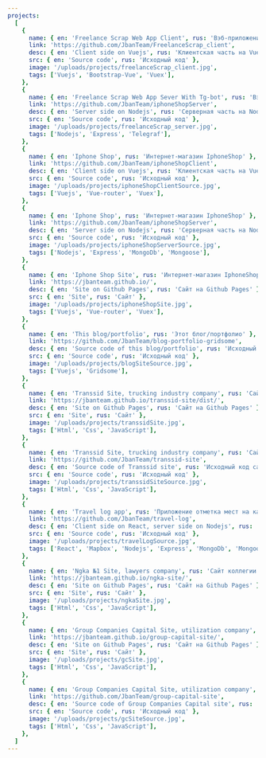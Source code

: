 ```yaml
---
projects:
  [
    {
      name: { en: 'Freelance Scrap Web App Client', rus: 'Вэб-приложение парсинг фриланс-бирж, клиент' },
      link: 'https://github.com/JbanTeam/FreelanceScrap_client',
      desc: { en: 'Client side on Vuejs', rus: 'Клиентская часть на Vuejs' },
      src: { en: 'Source code', rus: 'Исходный код' },
      image: '/uploads/projects/freelanceScrap_client.jpg',
      tags: ['Vuejs', 'Bootstrap-Vue', 'Vuex'],
    },
    {
      name: { en: 'Freelance Scrap Web App Sever With Tg-bot', rus: 'Вэб-приложение парсинг фриланс-бирж, сервер с телеграм ботом' },
      link: 'https://github.com/JbanTeam/iphoneShopServer',
      desc: { en: 'Server side on Nodejs', rus: 'Серверная часть на Nodejs' },
      src: { en: 'Source code', rus: 'Исходный код' },
      image: '/uploads/projects/freelanceScrap_server.jpg',
      tags: ['Nodejs', 'Express', 'Telegraf'],
    },
    {
      name: { en: 'Iphone Shop', rus: 'Интернет-магазин IphoneShop' },
      link: 'https://github.com/JbanTeam/iphoneShopClient',
      desc: { en: 'Client side on Vuejs', rus: 'Клиентская часть на Vuejs' },
      src: { en: 'Source code', rus: 'Исходный код' },
      image: '/uploads/projects/iphoneShopClientSource.jpg',
      tags: ['Vuejs', 'Vue-router', 'Vuex'],
    },
    {
      name: { en: 'Iphone Shop', rus: 'Интернет-магазин IphoneShop' },
      link: 'https://github.com/JbanTeam/iphoneShopServer',
      desc: { en: 'Server side on Nodejs', rus: 'Серверная часть на Nodejs' },
      src: { en: 'Source code', rus: 'Исходный код' },
      image: '/uploads/projects/iphoneShopServerSource.jpg',
      tags: ['Nodejs', 'Express', 'MongoDb', 'Mongoose'],
    },
    {
      name: { en: 'Iphone Shop Site', rus: 'Интернет-магазин IphoneShop, сайт' },
      link: 'https://jbanteam.github.io/',
      desc: { en: 'Site on Github Pages', rus: 'Сайт на Github Pages' },
      src: { en: 'Site', rus: 'Сайт' },
      image: '/uploads/projects/iphoneShopSite.jpg',
      tags: ['Vuejs', 'Vue-router', 'Vuex'],
    },
    {
      name: { en: 'This blog/portfolio', rus: 'Этот блог/портфолио' },
      link: 'https://github.com/JbanTeam/blog-portfolio-gridsome',
      desc: { en: 'Source code of this blog/portfolio', rus: 'Исходный код этого сайта-портфолио' },
      src: { en: 'Source code', rus: 'Исходный код' },
      image: '/uploads/projects/blogSiteSource.jpg',
      tags: ['Vuejs', 'Gridsome'],
    },
    {
      name: { en: 'Transsid Site, trucking industry company', rus: 'Сайт компании грузоперевозок Transsid' },
      link: 'https://jbanteam.github.io/transsid-site/dist/',
      desc: { en: 'Site on Github Pages', rus: 'Сайт на Github Pages' },
      src: { en: 'Site', rus: 'Сайт' },
      image: '/uploads/projects/transsidSite.jpg',
      tags: ['Html', 'Css', 'JavaScript'],
    },
    {
      name: { en: 'Transsid Site, trucking industry company', rus: 'Сайт компании грузоперевозок Transsid' },
      link: 'https://github.com/JbanTeam/transsid-site',
      desc: { en: 'Source code of Transsid site', rus: 'Исходный код сайта Transsid' },
      src: { en: 'Source code', rus: 'Исходный код' },
      image: '/uploads/projects/transsidSiteSource.jpg',
      tags: ['Html', 'Css', 'JavaScript'],
    },
    {
      name: { en: 'Travel log app', rus: 'Приложение отметка мест на карте' },
      link: 'https://github.com/JbanTeam/travel-log',
      desc: { en: 'Client side on React, server side on Nodejs', rus: 'Клиентская часть на React, серверная часть на Nodejs' },
      src: { en: 'Source code', rus: 'Исходный код' },
      image: '/uploads/projects/travelLogSource.jpg',
      tags: ['React', 'Mapbox', 'Nodejs', 'Express', 'MongoDb', 'Mongoose'],
    },
    {
      name: { en: 'Ngka №1 Site, lawyers company', rus: 'Сайт коллегии адвокатов НГКА №1' },
      link: 'https://jbanteam.github.io/ngka-site/',
      desc: { en: 'Site on Github Pages', rus: 'Сайт на Github Pages' },
      src: { en: 'Site', rus: 'Сайт' },
      image: '/uploads/projects/ngkaSite.jpg',
      tags: ['Html', 'Css', 'JavaScript'],
    },
    {
      name: { en: 'Group Companies Capital Site, utilization company', rus: 'Группа компаний Капитал, сайт компании по утилизации' },
      link: 'https://jbanteam.github.io/group-capital-site/',
      desc: { en: 'Site on Github Pages', rus: 'Сайт на Github Pages' },
      src: { en: 'Site', rus: 'Сайт' },
      image: '/uploads/projects/gcSite.jpg',
      tags: ['Html', 'Css', 'JavaScript'],
    },
    {
      name: { en: 'Group Companies Capital Site, utilization company', rus: 'Группа компаний Капитал, сайт компании по утилизации' },
      link: 'https://github.com/JbanTeam/group-capital-site',
      desc: { en: 'Source code of Group Companies Capital site', rus: 'Исходный код сайта Групппы компаний Капитал' },
      src: { en: 'Source code', rus: 'Исходный код' },
      image: '/uploads/projects/gcSiteSource.jpg',
      tags: ['Html', 'Css', 'JavaScript'],
    },
  ]
---
```


